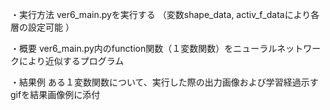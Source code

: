 ・実行方法
ver6_main.pyを実行する
（変数shape_data, activ_f_dataにより各層の設定可能 ）

・概要
ver6_main.py内のfunction関数（１変数関数）をニューラルネットワークにより近似するプログラム

・結果例
ある１変数関数について、実行した際の出力画像および学習経過示すgifを結果画像例に添付
